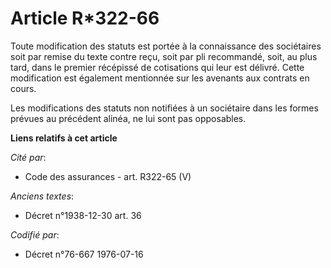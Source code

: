 # Article R*322-66

Toute modification des statuts est portée à la connaissance des sociétaires soit par remise du texte contre reçu, soit par
pli recommandé, soit, au plus tard, dans le premier récépissé de cotisations qui leur est délivré. Cette modification est
également mentionnée sur les avenants aux contrats en cours.

Les modifications des statuts non notifiées à un sociétaire dans les formes prévues au précédent alinéa, ne lui sont pas
opposables.

**Liens relatifs à cet article**

_Cité par_:

  - Code des assurances - art. R322-65 (V)

_Anciens textes_:

  - Décret n°1938-12-30 art. 36

_Codifié par_:

  - Décret n°76-667 1976-07-16

